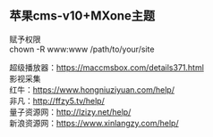 ## 苹果cms-v10+MXone主题
赋予权限    </br>
chown -R www:www /path/to/your/site

超级播放器：https://maccmsbox.com/details371.html    </br>
影视采集    </br>
红牛：https://www.hongniuziyuan.com/help/    </br>
非凡：http://ffzy5.tv/help/    </br>
量子资源网：http://lzizy.net/help/    </br>
新浪资源网：https://www.xinlangzy.com/help/    </br>
